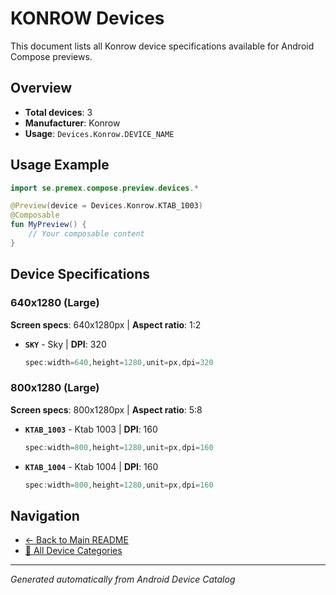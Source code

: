 # KONROW Devices

This document lists all Konrow device specifications available for Android Compose previews.

## Overview

- **Total devices**: 3
- **Manufacturer**: Konrow
- **Usage**: `Devices.Konrow.DEVICE_NAME`

## Usage Example

```kotlin
import se.premex.compose.preview.devices.*

@Preview(device = Devices.Konrow.KTAB_1003)
@Composable
fun MyPreview() {
    // Your composable content
}
```

## Device Specifications

### 640x1280 (Large)

**Screen specs**: 640x1280px | **Aspect ratio**: 1:2

- **`SKY`** - Sky | **DPI**: 320
  ```kotlin
  spec:width=640,height=1280,unit=px,dpi=320
  ```

### 800x1280 (Large)

**Screen specs**: 800x1280px | **Aspect ratio**: 5:8

- **`KTAB_1003`** - Ktab 1003 | **DPI**: 160
  ```kotlin
  spec:width=800,height=1280,unit=px,dpi=160
  ```

- **`KTAB_1004`** - Ktab 1004 | **DPI**: 160
  ```kotlin
  spec:width=800,height=1280,unit=px,dpi=160
  ```

## Navigation

- [← Back to Main README](../../README.md)
- [📱 All Device Categories](../README.md)

---
*Generated automatically from Android Device Catalog*
